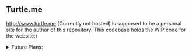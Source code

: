 ## Turtle.me
http://www.turtle.me (Currently not hosted) is supposed to be a personal site for the author of this repository.
This codebase holds the WIP code for the website:)

<details>
  <summary>Future Plans:</summary>
  
  ## STAGE I:

  Light AND Dark mode, choice saved in cookies

  <b>Page Routes- </b>

  / => redirects to /blog

  /blog => Blog feed
  /blog/:postid: => Specifc post

  /admin => Admin page, login required, creds stored in env vars
  /admin/createPost => For posting a post

  /newsletter => newsletter signups (optouts will be in newsletters themselves)

  /tutles => Easter egg?
  Simple 404 page


  <b>API Routes- /techtutle will be the root API route </b>

  /newsletter/signup(String: Email) => Add email to newsletter mailing list
  /newsletter/signout(String: Email) => Remove email from newsletter mailing list

  /blog() => List of IDs of Recent posts.
  /post(Array of IDs) => Full post information.

  /admin/createPost(Object: Data) => Self Explanatory
  /admin/verify(String: Password) => admin login


  ## STAGE II:

  Ads in sidebar?

  <b>Page Routes-</b>

  / => Bootiful Landing Page (change)
  /sheetmusic => Sheet music catalogue
  /sheetmusic/:sheetid: => Particular sheet music
  /admin/addSheet => For Uploading Sheet

  <b>API routes</b>

  /sheetmusiclist() => List of IDs of Sheet Music.
  /sheetmusic(Array of IDs) => Sheet Music data 
    
    ```javascript
    console.log("I'm a code block!");
    ```
    
</details>